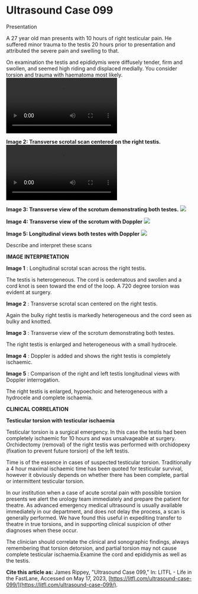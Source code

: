 # Ultrasound Case 099
Presentation


A 27 year old man presents with 10 hours of right testicular pain. He suffered minor trauma to the testis 20 hours prior to presentation and attributed the severe pain and swelling to that. 


On examination the testis and epididymis were diffusely tender, firm and swollen, and seemed high riding and displaced medially. You consider torsion and trauma with haematoma most likely.
![](https://litfl.com/wp-content/uploads/2018/12/Ultrasound-Case-099-Longitudinal-right-scrotum.mp4)

**Image 2: Transverse scrotal scan centered on the right testis.** 
![](https://litfl.com/wp-content/uploads/2018/12/Ultrasound-Case-099-2-Transverse-right-scrotum.mp4)

**Image 3: Transverse view of the scrotum demonstrating both testes.** 
![](https://litfl.com/wp-content/uploads/2018/12/Ultrasound-Case-099-3-transverse-scrotum.jpg)

**Image 4: Transverse view of the scrotum with Doppler** 
![](https://litfl.com/wp-content/uploads/2018/12/Ultrasound-Case-099-4-trasnverse-scrotum-Doppler.jpg)

**Image 5: Longitudinal views both testes with Doppler** 
![](https://litfl.com/wp-content/uploads/2018/12/Ultrasound-Case-099-5-Comparison-of-testes-long-sections.jpg)

Describe and interpret these scans

**IMAGE INTERPRETATION** 



**Image 1** : Longitudinal scrotal scan across the right testis. 


The testis is heterogeneous. The cord is oedematous and swollen and a cord knot is seen toward the end of the loop. A 720 degree torsion was evident at surgery. 



**Image 2** : Transverse scrotal scan centered on the right testis. 


Again the bulky right testis is markedly heterogeneous and the cord seen as bulky and knotted. 



**Image 3** : Transverse view of the scrotum demonstrating both testes. 


The right testis is enlarged and heterogeneous with a small hydrocele. 



**Image 4** : Doppler is added and shows the right testis is completely ischaemic. 



**Image 5** : Comparison of the right and left testis longitudinal views with Doppler interrogation. 


The right testis is enlarged, hypoechoic and heterogeneous with a hydrocele and complete ischaemia.


**CLINICAL CORRELATION** 



**Testicular torsion with testicular ischaemia** 


Testicular torsion is a surgical emergency. In this case the testis had been completely ischaemic for 10 hours and was unsalvageable at surgery. Orchidectomy (removal) of the right testis was performed with orchidopexy (fixation to prevent future torsion) of the left testis. 


Time is of the essence in cases of suspected testicular torsion. Traditionally a 4 hour maximal ischaemic time has been quoted for testicular survival, however it obviously depends on whether there has been complete, partial or intermittent testicular torsion. 


In our institution when a case of acute scrotal pain with possible torsion presents we alert the urology team immediately and prepare the patient for theatre. As advanced emergency medical ultrasound is usually available immediately in our department, and does not delay the process, a scan is generally performed. We have found this useful in expediting transfer to theatre in true torsions, and in supporting clinical suspicion of other diagnoses when these occur. 


The clinician should correlate the clinical and sonographic findings, always remembering that torsion detorsion, and partial torsion may not cause complete testicular ischaemia.Examine the cord and epididymis as well as the testis.

**Cite this article as:**  James Rippey, "Ultrasound Case 099," In: LITFL - Life in the FastLane, Accessed on May 17, 2023, [https://litfl.com/ultrasound-case-099/](https://litfl.com/ultrasound-case-099/).


